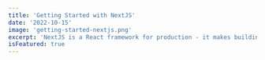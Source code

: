 ```yaml
---
title: 'Getting Started with NextJS'
date: '2022-10-15'
image: 'getting-started-nextjs.png'
excerpt: 'NextJS is a React framework for production - it makes building fullstack React apps and sites a breeze and ships with built-in SSR.'
isFeatured: true
---
```

